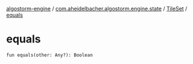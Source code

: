 [algostorm-engine](../../index.md) / [com.aheidelbacher.algostorm.engine.state](../index.md) / [TileSet](index.md) / [equals](.)

# equals

`fun equals(other: Any?): Boolean`
